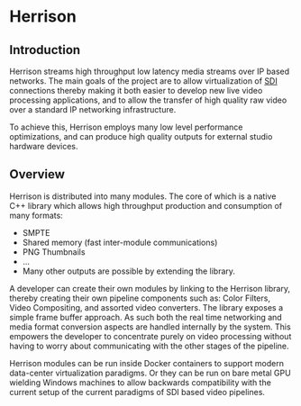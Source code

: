 # Herrison
## Introduction
Herrison streams high throughput low latency media streams over IP based networks. The main goals of the project are to allow virtualization of [SDI](https://en.wikipedia.org/wiki/Serial_digital_interface) connections thereby making it both easier to develop new live video processing applications, and to allow the transfer of high quality raw video  over a standard IP networking infrastructure.

To achieve this, Herrison employs many low level performance optimizations, and can produce high quality outputs for external studio hardware devices.

## Overview
Herrison is distributed into many modules. The core of which is a native C++ library which allows high throughput production and consumption of many formats:
* SMPTE
* Shared memory (fast inter-module communications)
* PNG Thumbnails
* ...
* Many other outputs are possible by extending the library.

A developer can create their own modules by linking to the Herrison library, thereby creating their own pipeline components such as: Color Filters, Video Compositing, and assorted video converters. The library exposes a simple frame buffer approach. As such both the real time networking and media format conversion aspects are handled internally by the system. This empowers the developer to concentrate purely on video processing without having to worry about communicating with the other stages of the pipeline.

Herrison modules can be run inside Docker containers to support modern data-center virtualization paradigms. Or they can be run on bare metal GPU wielding Windows machines to allow backwards compatibility with the current setup of the current paradigms of SDI based video pipelines.
